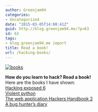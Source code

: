 ```yaml
---
author: Greenjam94
categories:
- Uncategorized
date: "2015-03-05T14:08:41Z"
guid: http://blog.greenjam94.me/?p=63
id: 63
tags:
- blog.greenjam94.me import
title: Read a book!
url: /hacking-books/
---
```


[![books](http://blog.greenjam94.me/wp-content/uploads/2015/03/books-300x169.jpg)](http://blog.greenjam94.me/wp-content/uploads/2015/03/books.jpg)

**How do you learn to hack? Read a book!**  
Here are the books I have shown:  
[Hacking exposed 6](http://www.amazon.com/Hacking-Exposed-Network-Security-Solutions/dp/0071613749/ref=sr_1_2?s=books&ie=UTF8&qid=1425568222&sr=1-2&keywords=hackers+exposed+6)  
[Violent python](http://www.amazon.com/Violent-Python-Cookbook-Penetration-Engineers/dp/1597499579/ref=sr_1_1?s=books&ie=UTF8&qid=1425568327&sr=1-1&keywords=violent+python)  
[The web application Hackers Handbook 2](http://www.amazon.com/Web-Application-Hackers-Handbook-Exploiting/dp/1118026470/ref=sr_1_1?s=books&ie=UTF8&qid=1425568346&sr=1-1&keywords=web+application+hackers+handbook)  
[A bug hunter’s diary](http://www.amazon.com/Bug-Hunters-Diary-Software-Security/dp/1593273851/ref=sr_1_1?s=books&ie=UTF8&qid=1425568374&sr=1-1&keywords=a+bug+hunter%27s+diary)